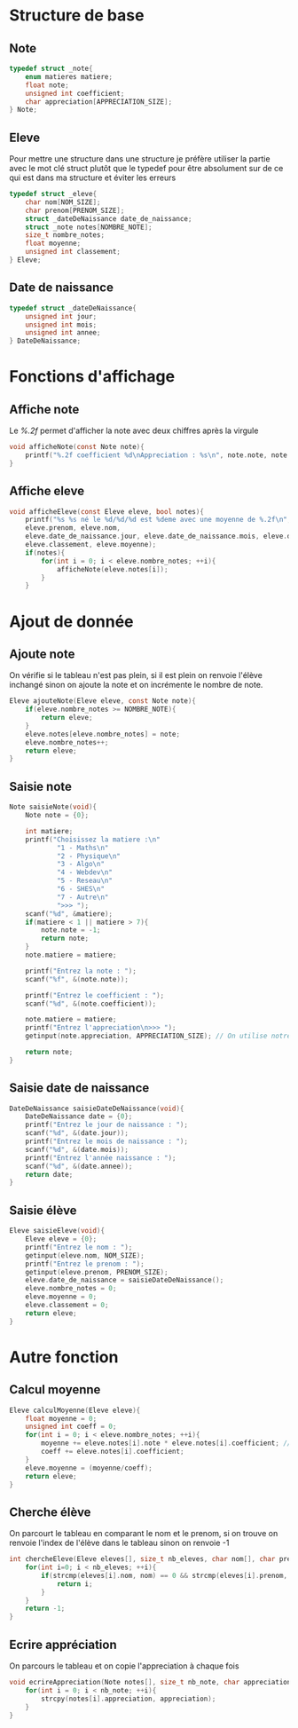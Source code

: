 # Structure de base

## Note
```c
typedef struct _note{
    enum matieres matiere;
    float note;
    unsigned int coefficient;
    char appreciation[APPRECIATION_SIZE]; 
} Note;
```

## Eleve
Pour mettre une structure dans une structure je préfère utiliser la partie avec le mot clé struct plutôt que le typedef pour être absolument sur de ce qui est dans ma structure et éviter les erreurs
```c
typedef struct _eleve{
    char nom[NOM_SIZE];
    char prenom[PRENOM_SIZE];
    struct _dateDeNaissance date_de_naissance;
    struct _note notes[NOMBRE_NOTE];
    size_t nombre_notes;
    float moyenne;
    unsigned int classement;
} Eleve;
```

## Date de naissance
```c
typedef struct _dateDeNaissance{
    unsigned int jour;
    unsigned int mois;
    unsigned int annee;
} DateDeNaissance;
```

# Fonctions d'affichage

## Affiche note
Le _%.2f_ permet d'afficher la note avec deux chiffres après la virgule
```c
void afficheNote(const Note note){
    printf("%.2f coefficient %d\nAppreciation : %s\n", note.note, note.coefficient, note.appreciation); 
}
```

## Affiche eleve
```c
void afficheEleve(const Eleve eleve, bool notes){
    printf("%s %s né le %d/%d/%d est %deme avec une moyenne de %.2f\n",
    eleve.prenom, eleve.nom,
    eleve.date_de_naissance.jour, eleve.date_de_naissance.mois, eleve.date_de_naissance.annee,
    eleve.classement, eleve.moyenne);
    if(notes){
        for(int i = 0; i < eleve.nombre_notes; ++i){
            afficheNote(eleve.notes[i]);
        }
    }
```

# Ajout de donnée

## Ajoute note
On vérifie si le tableau n'est pas plein, si il est plein on renvoie l'élève inchangé sinon on ajoute la note et on incrémente le nombre de note.
```c
Eleve ajouteNote(Eleve eleve, const Note note){
    if(eleve.nombre_notes >= NOMBRE_NOTE){
        return eleve;
    }
    eleve.notes[eleve.nombre_notes] = note;
    eleve.nombre_notes++;
    return eleve;
}
```

## Saisie note
```c
Note saisieNote(void){
    Note note = {0};

    int matiere;
    printf("Choisissez la matiere :\n"
            "1 - Maths\n"
            "2 - Physique\n"
            "3 - Algo\n"
            "4 - Webdev\n"
            "5 - Reseau\n"
            "6 - SHES\n"
            "7 - Autre\n"
            ">>> ");
    scanf("%d", &matiere);
    if(matiere < 1 || matiere > 7){
        note.note = -1;
        return note;        
    }
    note.matiere = matiere;

    printf("Entrez la note : ");
    scanf("%f", &(note.note));

    printf("Entrez le coefficient : ");
    scanf("%d", &(note.coefficient));

    note.matiere = matiere;
    printf("Entrez l'appreciation\n>>> ");
    getinput(note.appreciation, APPRECIATION_SIZE); // On utilise notre fonction getinput

    return note;
}
```
## Saisie date de naissance
```c
DateDeNaissance saisieDateDeNaissance(void){
    DateDeNaissance date = {0};
    printf("Entrez le jour de naissance : ");
    scanf("%d", &(date.jour));
    printf("Entrez le mois de naissance : ");
    scanf("%d", &(date.mois));
    printf("Entrez l'année naissance : ");
    scanf("%d", &(date.annee));
    return date;
}
```

## Saisie élève
```c
Eleve saisieEleve(void){
    Eleve eleve = {0};
    printf("Entrez le nom : ");
    getinput(eleve.nom, NOM_SIZE);
    printf("Entrez le prenom : ");
    getinput(eleve.prenom, PRENOM_SIZE);
    eleve.date_de_naissance = saisieDateDeNaissance();
    eleve.nombre_notes = 0;
    eleve.moyenne = 0;
    eleve.classement = 0;
    return eleve;
}
```

# Autre fonction

## Calcul moyenne
```c
Eleve calculMoyenne(Eleve eleve){
    float moyenne = 0;
    unsigned int coeff = 0;
    for(int i = 0; i < eleve.nombre_notes; ++i){
        moyenne += eleve.notes[i].note * eleve.notes[i].coefficient; // On prend en compte le coefficient
        coeff += eleve.notes[i].coefficient;
    }
    eleve.moyenne = (moyenne/coeff);
    return eleve;
}
```

## Cherche élève
On parcourt le tableau en comparant le nom et le prenom, si on trouve on renvoie l'index de l'élève dans le tableau sinon on renvoie -1
```c
int chercheEleve(Eleve eleves[], size_t nb_eleves, char nom[], char prenom[]){
    for(int i=0; i < nb_eleves; ++i){
        if(strcmp(eleves[i].nom, nom) == 0 && strcmp(eleves[i].prenom, prenom) == 0){
            return i;
        }
    }
    return -1;
}
```

## Ecrire appréciation
On parcours le tableau et on copie l'appreciation à chaque fois
```c
void ecrireAppreciation(Note notes[], size_t nb_note, char appreciation[]){
    for(int i = 0; i < nb_note; ++i){
        strcpy(notes[i].appreciation, appreciation);
    }
}
```